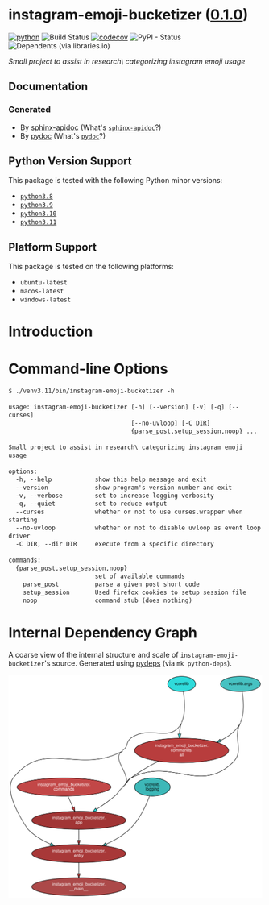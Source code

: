 <!--
    =====================================
    generator=datazen
    version=3.1.4
    hash=de595ef0f3b2897d10b5936204e0cd70
    =====================================
-->

# instagram-emoji-bucketizer ([0.1.0](https://pypi.org/project/instagram-emoji-bucketizer/))

[![python](https://img.shields.io/pypi/pyversions/instagram-emoji-bucketizer.svg)](https://pypi.org/project/instagram-emoji-bucketizer/)
![Build Status](https://github.com/dylanfromm/instagram-emoji-bucketizer/workflows/Python%20Package/badge.svg)
[![codecov](https://codecov.io/gh/dylanfromm/instagram-emoji-bucketizer/branch/master/graphs/badge.svg?branch=master)](https://codecov.io/github/dylanfromm/instagram-emoji-bucketizer)
![PyPI - Status](https://img.shields.io/pypi/status/instagram-emoji-bucketizer)
![Dependents (via libraries.io)](https://img.shields.io/librariesio/dependents/pypi/instagram-emoji-bucketizer)

*Small project to assist in research\ categorizing instagram emoji usage*

## Documentation

### Generated

* By [sphinx-apidoc](https://dylanfromm.github.io/python/sphinx/instagram-emoji-bucketizer)
(What's [`sphinx-apidoc`](https://www.sphinx-doc.org/en/master/man/sphinx-apidoc.html)?)
* By [pydoc](https://dylanfromm.github.io/python/pydoc/instagram_emoji_bucketizer.html)
(What's [`pydoc`](https://docs.python.org/3/library/pydoc.html)?)

## Python Version Support

This package is tested with the following Python minor versions:

* [`python3.8`](https://docs.python.org/3.8/)
* [`python3.9`](https://docs.python.org/3.9/)
* [`python3.10`](https://docs.python.org/3.10/)
* [`python3.11`](https://docs.python.org/3.11/)

## Platform Support

This package is tested on the following platforms:

* `ubuntu-latest`
* `macos-latest`
* `windows-latest`

# Introduction

# Command-line Options

```
$ ./venv3.11/bin/instagram-emoji-bucketizer -h

usage: instagram-emoji-bucketizer [-h] [--version] [-v] [-q] [--curses]
                                  [--no-uvloop] [-C DIR]
                                  {parse_post,setup_session,noop} ...

Small project to assist in research\ categorizing instagram emoji usage

options:
  -h, --help            show this help message and exit
  --version             show program's version number and exit
  -v, --verbose         set to increase logging verbosity
  -q, --quiet           set to reduce output
  --curses              whether or not to use curses.wrapper when starting
  --no-uvloop           whether or not to disable uvloop as event loop driver
  -C DIR, --dir DIR     execute from a specific directory

commands:
  {parse_post,setup_session,noop}
                        set of available commands
    parse_post          parse a given post short code
    setup_session       Used firefox cookies to setup session file
    noop                command stub (does nothing)

```

# Internal Dependency Graph

A coarse view of the internal structure and scale of
`instagram-emoji-bucketizer`'s source.
Generated using [pydeps](https://github.com/thebjorn/pydeps) (via
`mk python-deps`).

![instagram-emoji-bucketizer's Dependency Graph](im/pydeps.svg)
